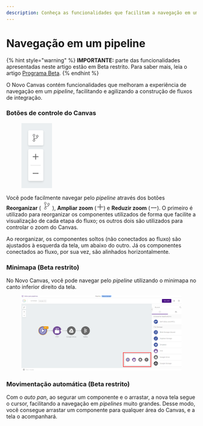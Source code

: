 ```yaml
---
description: Conheça as funcionalidades que facilitam a navegação em um pipeline
---
```


# Navegação em um pipeline

{% hint style="warning" %}
**IMPORTANTE:** parte das funcionalidades apresentadas neste artigo estão em Beta restrito. Para saber mais, leia o artigo [Programa Beta](../../geral/programa-beta.md).
{% endhint %}

O Novo Canvas contém funcionalidades que melhoram a experiência de navegação em um _pipeline_, facilitando e agilizando a construção de fluxos de integração.

### Botões de controle do Canvas <a href="#h_b1362a896d" id="h_b1362a896d"></a>

<figure><img src="../../.gitbook/assets/image4 (1).png" alt=""><figcaption></figcaption></figure>

Você pode facilmente navegar pelo _pipeline_ através dos botões **Reorganizar** (![](<../../.gitbook/assets/image3 (2) (1).png>)), **Ampliar zoom** (![](<../../.gitbook/assets/image1 (2) (2).png>)) e **Reduzir zoom** (![](../../.gitbook/assets/image5.png)). O primeiro é utilizado para reorganizar os componentes utilizados de forma que facilite a visualização de cada etapa do fluxo; os outros dois são utilizados para controlar o zoom do Canvas.

Ao reorganizar, os componentes soltos (não conectados ao fluxo) são ajustados à esquerda da tela, um abaixo do outro. Já os componentes conectados ao fluxo, por sua vez, são alinhados horizontalmente.

### Minimapa (Beta restrito) <a href="#h_45f6ee41a4" id="h_45f6ee41a4"></a>

No Novo Canvas, você pode navegar pelo _pipeline_ utilizando o minimapa no canto inferior direito da tela.

<figure><img src="../../.gitbook/assets/image2 (2).png" alt=""><figcaption></figcaption></figure>

### Movimentação automática (Beta restrito) <a href="#h_0009c98480" id="h_0009c98480"></a>

Com o _auto pan_, ao segurar um componente e o arrastar, a nova tela segue o cursor, facilitando a navegação em _pipelines_ muito grandes. Desse modo, você consegue arrastar um componente para qualquer área do Canvas, e a tela o acompanhará.
